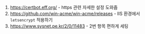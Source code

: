 1. https://certbot.eff.org/ - https 관련 자세한 설정 도와줌
2. https://github.com/win-acme/win-acme/releases - IIS 환경에서 `letsencrypt` 적용하기
3. https://www.sysnet.pe.kr/2/0/11483 - 2번 항목 편하게 세팅
